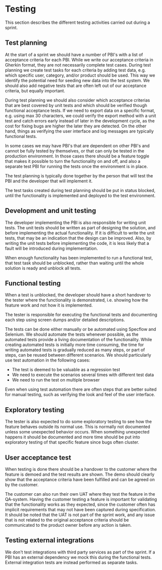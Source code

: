 # Testing

This section describes the different testing activities carried out during a sprint.

## Test planning

At the start of a sprint we should have a number of PBI's with a list of acceptance criteria for each PBI. While we write our acceptance criteria in Gherkin format, they are not necessarily complete test cases. During test planning we create test tasks for each criteria by adding test data, e.g. which specific user, category, and/or product should be used. This way we identify the potential need for seeding new data into the test system. We should also add negative tests that are often left out of our acceptance criteria, but equally important. 

During test planning we should also consider which acceptance criterias that are best covered by unit tests and which should be verified though functional acceptance tests. If we need to export data on a specific format, e.g. using max 30 characters, we could verify the export method with a unit test and catch errors early instead of later in the development cycle, as the cost for fixing bugs are higher the later they are detected. On the other hand, things as verifying the user interface and log messages are typically functional tests.

In some cases we may have PBI's that are dependent on other PBI's and cannot be fully tested by themselves, or that can only be tested in the production environment. In those cases there should be a feature toggle that makes it possible to turn the functionality on and off, and also a separate test PBI for running the tests once the environment is in place.

The test planning is typically done together by the person that will test the PBI and the developer that will implement it.

The test tasks created during test planning should be put in status blocked, until the functionality is implemented and deployed to the test environment.

## Development and unit testing

The developer implementing the PBI is also responsible for writing unit tests. The unit tests should be written as part of designing the solution, and before implementing the actual functionality. If it is difficult to write the unit tests, that may be an indication that the design can be improved. Also, by writing the unit tests before implementing the code, it is less likely that a fault will be introduced during implementation.

When enough functionality has been implemented to run a functional test, that test task should be unblocked, rather than waiting until the whole solution is ready and unblock all tests.

## Functional testing

When a test is unblocked, the developer should have a short handover to the tester where the functionality is demonstrated, i.e. showing how the feature work and not how it is implemented.

The tester is responsible for executing the functional tests and documenting each step using screen dumps and/or detailed descriptions. 

The tests can be done either manually or be automated using Specflow and Selenium. We should automate the tests whenever possible, as the automated tests provide a living documentation of the functionality. While creating automated tests is initially more time consuming, the time for writing automated tests is gradually reduced as many steps, or part of steps, can be reused between different scenarios. We should particularly use test automation in the following cases:

- The test is deemed to be valuable as a regression test
- We need to execute the scenarios several times with different test data
- We need to run the test on multiple browser

Even when using test automation there are often steps that are better suited for manual testing, such as verifying the look and feel of the user interface. 

## Exploratory testing

The tester is also expected to do some exploratory testing to see how the feature behaves outside its normal use. This is normally not documented unless some unexpected behavior occurs. When something unexpected happens it should be documented and more time should be put into exploratory testing of that specific feature since bugs often cluster.

## User acceptance test

When testing is done there should be a handover to the customer where the feature is demoed and the test results are shown. The demo should clearly show that the acceptance criteria have been fulfilled and can be agreed on by the customer. 

The customer can also run their own UAT where they test the feature in the QA-system. Having the customer testing a feature is important for validating that the functionality works as they expected, since the customer often has implicit requirements that may not have been captured during specification. It should be noted that the UAT is not part of the sprint work, and any issue that is not related to the original acceptance criteria should be communicated to the product owner before any action is taken.  

## Testing external integrations

We don't test integrations with third party services as part of the sprint. If a PBI has an external dependency we mock this during the functional tests. External integration tests are instead performed as separate tasks. 


